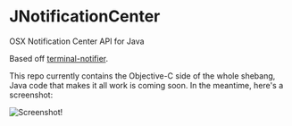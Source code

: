 # JNotificationCenter
OSX Notification Center API for Java

Based off [terminal-notifier](https://github.com/julienXX/terminal-notifier).

This repo currently contains the Objective-C side of the whole shebang, Java code that makes it all work is coming soon. In the meantime, here's a screenshot:

![](https://cloud.githubusercontent.com/assets/2220203/9722281/ef1274cc-55b2-11e5-89d3-af998da34def.png "Screenshot!")
